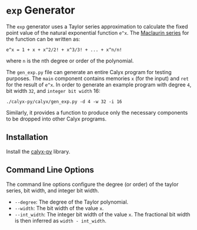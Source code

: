 # `exp` Generator

The `exp` generator uses a Taylor series approximation to calculate the fixed point value of the natural
exponential function `e^x`. The [Maclaurin series](https://en.wikipedia.org/wiki/Taylor_series#Exponential_function) 
for the function can be written as:
```
e^x = 1 + x + x^2/2! + x^3/3! + ... + x^n/n!
```
where `n` is the nth degree or order of the polynomial.

The `gen_exp.py` file can generate an entire Calyx program for testing purposes.
The `main` component contains memories `x` (for the input) and `ret` for the result of `e^x`. 
In order to generate an example program with degree `4`, bit width `32`, and `integer bit width` 16:

```
./calyx-py/calyx/gen_exp.py -d 4 -w 32 -i 16
```

Similarly, it provides a function to produce only the necessary components to be dropped into other Calyx programs.

## Installation

Install the [calyx-py](../calyx-py.md) library.

## Command Line Options

The command line options configure the degree (or order) of the taylor series, bit width, and integer bit width.

- `--degree`: The degree of the Taylor polynomial.
- `--width`: The bit width of the value `x`.
- `--int_width`: The integer bit width of the value `x`. The fractional bit width is then inferred as `width - int_width`.
